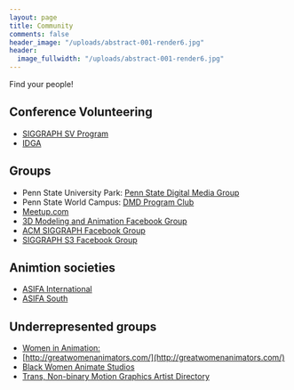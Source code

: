 ```yaml
---
layout: page
title: Community
comments: false
header_image: "/uploads/abstract-001-render6.jpg"
header:
  image_fullwidth: "/uploads/abstract-001-render6.jpg"
---
```


Find your people!

## Conference Volunteering

- [SIGGRAPH SV Program](https://sv.siggraph.org/)
- [IDGA](https://igda.org/gdc2020-2/volunteer/)


## Groups

- Penn State University Park: [Penn State Digital Media Group](https://www.facebook.com/PSUDigitalMedia/)
- Penn State World Campus: [DMD Program Club](https://www.facebook.com/psudmdclub/)
- [Meetup.com](https://www.meetup.com/topics/3d-animation/)
- [3D Modeling and Animation Facebook Group](https://www.facebook.com/groups/3dmodelingandanimation/)
- [ACM SIGGRAPH Facebook Group](https://www.facebook.com/ACMSIGGRAPH/)
- [SIGGRAPH S3 Facebook Group](https://www.facebook.com/ACMSIGGRAPHS3/)

## Animtion societies

- [ASIFA International](https://www.facebook.com/ASIFAInternational/)
- [ASIFA South](https://www.facebook.com/groups/asifasouth/)

## Underrepresented groups

- [Women in Animation:](https://www.facebook.com/wia.animation/)
- [http://greatwomenanimators.com/](http://greatwomenanimators.com/)
- [Black Women Animate Studios](https://www.bwastudios.com/)
- [Trans, Non-binary Motion Graphics Artist Directory](http://www.panimation.tv/) 